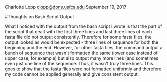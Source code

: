 Charlotte Lopp
clopp@dons.usfca.edu
September 19, 2017

#Thoughts on Bash Script Output

What I noticed with the output from the bash script I wrote is that the part of the script that dealt with the first three lines and 
last three lines of each fasta file did not output consistently. Therefore for some fasta files, the output looked as would be 
expected - three lines of sequence for both the beginning and the end. However, for other fasta files, the command output a bunch of 
sequence that wasn't formatted the same (lower case instead of upper case, for example) but also output many more lines (and sometimes 
even just one line of the sequence. Thus, it wasn't truly three lines. This goes to show that the fasta files were not formatted 
uniformly and therefore my code cannot be applied generally and give consistent output.

